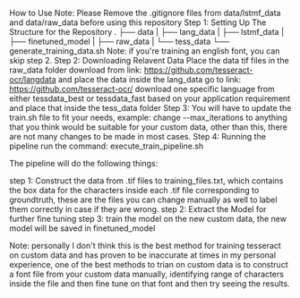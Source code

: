 How to Use
Note: Please Remove the .gitignore files from data/lstmf_data and data/raw_data before using this repository
Step 1: Setting Up The Structure for the Repository
.
├── data
|     ├── lang_data
|     ├── lstmf_data
|     ├── finetuned_model
|     ├── raw_data
|     └── tess_data
└── generate_training_data.sh
Note: if you're training an english font, you can skip step 2.
Step 2: Downloading Relavent Data
Place the data tif files in the raw_data folder
download from link: https://github.com/tesseract-ocr/langdata and place the data inside the lang_data
go to link: https://github.com/tesseract-ocr/ download one specific language from either tessdata_best or tessdata_fast based on your application requirement and place that inside the tess_data folder
Step 3: You will have to update the train.sh file to fit your needs,
example: change --max_iterations to anything that you think would be suitable for your custom data, other than this, there are not
many changes to be made in most cases.
Step 4: Running the pipeline
run the command: execute_train_pipeline.sh

The pipeline will do the following things:

step 1: Construct the data from .tif files to training_files.txt, which contains the box data for the characters inside each .tif file corresponding to groundtruth, these are the files you can change manually as well to label them correctly in case if they are wrong.
step 2: Extract the Model for further fine tuning
step 3: train the model on the new custom data, the new model will be saved in finetuned_model

Note: personally I don't think this is the best method for training tesseract on custom data and has proven to be inaccurate at times in my personal experience, one of the best methods to trian on custom data is to construct a font file from your custom data manually, identifying range of characters inside the file and then fine tune on that font and then try seeing the results.
